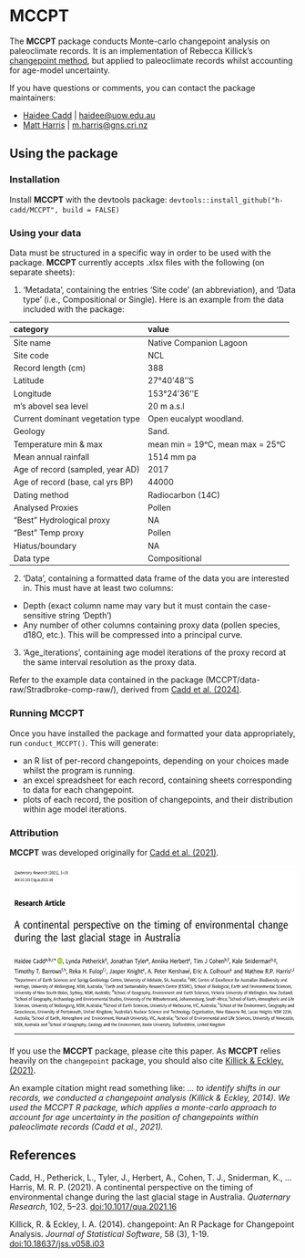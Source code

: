 
<!-- README.md is generated from README.Rmd. Please edit that file -->

# MCCPT

<!-- badges: start -->
<!-- badges: end -->

The **MCCPT** package conducts Monte-carlo changepoint analysis on
paleoclimate records. It is an implementation of Rebecca Killick’s
[changepoint method](https://github.com/rkillick/changepoint/), but
applied to paleoclimate records whilst accounting for age-model
uncertainty.

If you have questions or comments, you can contact the package
maintainers:

- [Haidee Cadd](https://github.com/h-cadd/) \| <haidee@uow.edu.au>
- [Matt Harris](https://github.com/MRPHarris/) \| <m.harris@gns.cri.nz>

## Using the package

### Installation

Install **MCCPT** with the devtools package:
`devtools::install_github("h-cadd/MCCPT", build = FALSE)`

### Using your data

Data must be structured in a specific way in order to be used with the
package. **MCCPT** currently accepts .xlsx files with the following (on
separate sheets):

1.  ‘Metadata’, containing the entries ‘Site code’ (an abbreviation),
    and ‘Data type’ (i.e., Compositional or Single). Here is an example
    from the data included with the package:

| category                         | value                            |
|:---------------------------------|:---------------------------------|
| Site name                        | Native Companion Lagoon          |
| Site code                        | NCL                              |
| Record length (cm)               | 388                              |
| Latitude                         | 27°40’48’’S                      |
| Longitude                        | 153°24’36’’E                     |
| m’s abovel sea level             | 20 m a.s.l                       |
| Current dominant vegetation type | Open eucalypt woodland.          |
| Geology                          | Sand.                            |
| Temperature min & max            | mean min = 19ᵒC, mean max = 25ᵒC |
| Mean annual rainfall             | 1514 mm pa                       |
| Age of record (sampled, year AD) | 2017                             |
| Age of record (base, cal yrs BP) | 44000                            |
| Dating method                    | Radiocarbon (14C)                |
| Analysed Proxies                 | Pollen                           |
| “Best” Hydrological proxy        | NA                               |
| “Best” Temp proxy                | Pollen                           |
| Hiatus/boundary                  | NA                               |
| Data type                        | Compositional                    |

2.  ‘Data’, containing a formatted data frame of the data you are
    interested in. This must have at least two columns:

- Depth (exact column name may vary but it must contain the
  case-sensitive string ‘Depth’)
- Any number of other columns containing proxy data (pollen species,
  d18O, etc.). This will be compressed into a principal curve.

3.  ‘Age_iterations’, containing age model iterations of the proxy
    record at the same interval resolution as the proxy data.

Refer to the example data contained in the package
(MCCPT/data-raw/Stradbroke-comp-raw/), derived from [Cadd et
al. (2024)](https://onlinelibrary.wiley.com/doi/10.1002/jqs.3681?af=R).

### Running MCCPT

Once you have installed the package and formatted your data
appropriately, run `conduct_MCCPT()`. This will generate:

- an R list of per-record changepoints, depending on your choices made
  whilst the program is running.
- an excel spreadsheet for each record, containing sheets corresponding
  to data for each changepoint.
- plots of each record, the position of changepoints, and their
  distribution within age model iterations.

### Attribution

**MCCPT** was developed originally for [Cadd et
al. (2021)](https://doi.org/10.1017/qua.2021.16).

<p align="center">
<img src="man/figures/Cadd2021_Title.JPG" height="300px" />
</p>

If you use the **MCCPT** package, please cite this paper. As **MCCPT**
relies heavily on the `changepoint` package, you should also cite
[Killick & Eckley.
(2021)](https://www.jstatsoft.org/article/view/v058i03).

An example citation might read something like: *… to identify shifts in
our records, we conducted a changepoint analysis (Killick & Eckley,
2014). We used the MCCPT R package, which applies a monte-carlo approach
to account for age uncertainty in the position of changepoints within
paleoclimate records (Cadd et al., 2021).*

## References

Cadd, H., Petherick, L., Tyler, J., Herbert, A., Cohen, T. J.,
Sniderman, K., … Harris, M. R. P. (2021). A continental perspective on
the timing of environmental change during the last glacial stage in
Australia. *Quaternary Research*, 102, 5–23.
[doi:10.1017/qua.2021.16](https://doi.org/10.1017/qua.2021.16)

Killick, R. & Eckley, I. A. (2014). changepoint: An R Package for
Changepoint Analysis. *Journal of Statistical Software*, 58 (3), 1-19.
[doi:10.18637/jss.v058.i03](https://doi.org/10.18637/jss.v058.i03)
